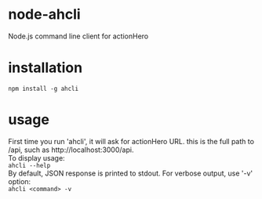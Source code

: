 node-ahcli
==========

Node.js command line client for actionHero


installation
============
```npm install -g ahcli```


usage
=====
First time you run 'ahcli', it will ask for actionHero URL. this is the full path to /api, such as http://localhost:3000/api.  
To display usage:  
```ahcli --help```  
By default, JSON response is printed to stdout. For verbose output, use '-v' option:  
```ahcli <command> -v```

